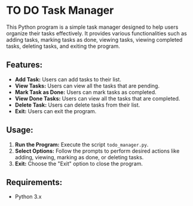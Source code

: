 <h1>TO DO Task Manager</h1>
<p>This Python program is a simple task manager designed to help users organize their tasks effectively. It provides various functionalities such as adding tasks, marking tasks as done, viewing tasks, viewing completed tasks, deleting tasks, and exiting the program.</p>
<h2>Features:</h2>
<ul>
<li><strong>Add Task:</strong> Users can add tasks to their list.</li>
<li><strong>View Tasks:</strong> Users can view all the tasks that are pending.</li>
<li><strong>Mark Task as Done:</strong> Users can mark tasks as completed.</li>
<li><strong>View Done Tasks:</strong> Users can view all the tasks that are completed.</li>
<li><strong>Delete Task:</strong> Users can delete tasks from their list.</li>
<li><strong>Exit:</strong> Users can exit the program.</li>
</ul>
<h2>Usage:</h2>
<ol>
<li><strong>Run the Program:</strong> Execute the script <code>todo_manager.py</code>.</li>
<li><strong>Select Options:</strong> Follow the prompts to perform desired actions like adding, viewing, marking as done, or deleting tasks.</li>
<li><strong>Exit:</strong> Choose the "Exit" option to close the program.</li>
</ol>
<h2>Requirements:</h2>
<ul>
<li>Python 3.x</li>
</ul>
